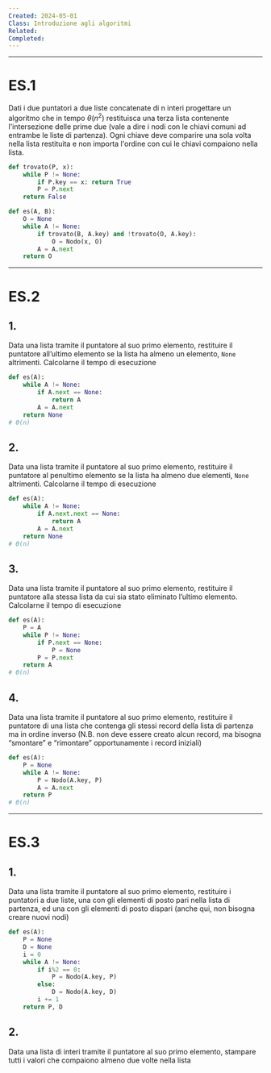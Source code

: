 ```yaml
---
Created: 2024-05-01
Class: Introduzione agli algoritmi
Related: 
Completed:
---
```

---
# ES.1
Dati i due puntatori a due liste concatenate di n interi progettare un algoritmo che in tempo $\theta(n^2)$ restituisca una terza lista contenente l'intersezione delle prime due (vale a dire i nodi con le chiavi comuni ad entrambe le liste di partenza).
Ogni chiave deve comparire una sola volta nella lista restituita e non importa l'ordine con cui le chiavi compaiono nella lista.

```python
def trovato(P, x):
	while P != None:
		if P.key == x: return True
		P = P.next
	return False

def es(A, B):
	O = None
	while A != None:
		if trovato(B, A.key) and !trovato(O, A.key):
			O = Nodo(x, O)
		A = A.next
	return O
```

---
# ES.2
## 1.
Data una lista tramite il puntatore al suo primo elemento, restituire il puntatore all’ultimo elemento se la lista ha almeno un elemento, `None` altrimenti. Calcolarne il tempo di esecuzione

```python
def es(A):
	while A != None:
		if A.next == None:
			return A
		A = A.next
	return None
# Θ(n)
```
## 2.
Data una lista tramite il puntatore al suo primo elemento, restituire il puntatore al penultimo elemento se la lista ha almeno due elementi, `None` altrimenti. Calcolarne il tempo di esecuzione
```python
def es(A):
	while A != None:
		if A.next.next == None:
			return A
		A = A.next
	return None
# Θ(n)
```
## 3.
Data una lista tramite il puntatore al suo primo elemento, restituire il puntatore alla stessa lista da cui sia stato eliminato l’ultimo elemento. Calcolarne il tempo di esecuzione
```python
def es(A):
	P = A
	while P != None:
		if P.next == None:
			P = None
		P = P.next
	return A
# Θ(n)
```
## 4.
Data una lista tramite il puntatore al suo primo elemento, restituire il puntatore di una lista che contenga gli stessi record della lista di partenza ma in ordine inverso (N.B. non deve essere creato alcun record, ma bisogna “smontare” e “rimontare” opportunamente i record iniziali)
```python
def es(A):
	P = None
	while A != None:
		P = Nodo(A.key, P)
		A = A.next
	return P
# Θ(n)
```

---
# ES.3
## 1.
Data una lista tramite il puntatore al suo primo elemento, restituire i puntatori a due liste, una con gli elementi di posto pari nella lista di partenza, ed una con gli elementi di posto dispari (anche qui, non bisogna creare nuovi nodi)
```python
def es(A):
	P = None
	D = None
	i = 0
	while A != None:
		if i%2 == 0:
			P = Nodo(A.key, P)
		else:
			D = Nodo(A.key, D)
		i += 1
	return P, D
```
## 2.
Data una lista di interi tramite il puntatore al suo primo elemento, stampare tutti i valori che compaiono almeno due volte nella lista
```python

```